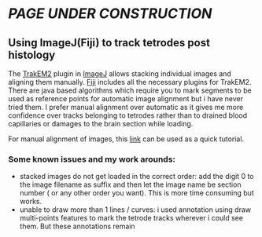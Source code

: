 # *PAGE UNDER CONSTRUCTION*
## Using ImageJ(Fiji) to track tetrodes post histology

The [TrakEM2](https://imagej.net/TrakEM2) plugin in [ImageJ](https://imagej.nih.gov/ij/) allows stacking individual images and aligning them manually. [Fiji](https://fiji.sc/) includes all the necessary plugins for TrakEM2. 
There are java based algorithms which require you to mark segments to be used as reference points for automatic image alignment but i have never tried them. I prefer manual alignment over automatic as it gives me more confidence over tracks belonging to tetrodes rather than to drained blood capillaries or damages to the brain section while loading. 

For manual alignment of images, this [link](https://www.youtube.com/watch?v=-p0Jg0QKF24) can be used as a quick tutorial.



### **Some known issues and my work arounds**: 
- stacked images do not get loaded in the correct order:
add the digit 0 to the image filename as suffix and then let the image name be section number ( or any other order you want). This is more time consuming but works. 
- unable to draw more than 1 lines / curves: 
i used annotation using draw multi-points features to mark the tetrode tracks wherever i could see them. But these annotations remain 

